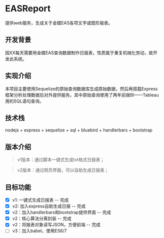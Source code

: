 # EASReport

提供web服务，生成关于金蝶EAS各项文字或图形报表。

## 开发背景

因XX每天需要用金蝶EAS查询数据制作日报表，性质属于重复机械化劳动，故开发此系统。

## 实现介绍

本项目主要使用Sequelize的原始查询数据库生成原始数据，然后再搭载Express框架分析处理数据后对外提供服务。其中原始查询使用了两年前做BI——Tableau用的SQL语句查询。

## 技术栈

nodejs + express + sequelize + sql + bluebird + handlerbars + bootstrap

## 版本介绍

> v1版本：通过脚本一键式生成txt格式日报表；

> v2版本：通过网页界面，可以自助生成日报表；

## 目标功能

- [x] v1: 一键式生成日报表 -- 完成
- [x] v2: 加入express自助生成日报 -- 完成
- [x] v2：加入handlerbars和bootstrap提供界面 -- 完成
- [x] v2：核心算法分离封装 -- 完成
- [x] v2：将报表对象读写JSON，方便前端 -- 完成
- [ ] v3：加入babel，使用ES6/7